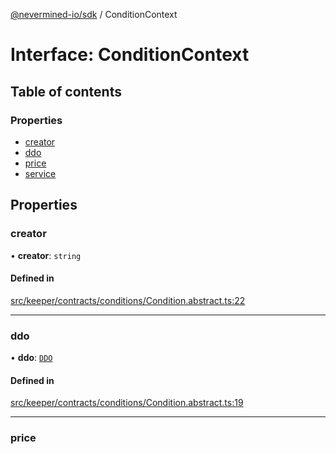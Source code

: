 [@nevermined-io/sdk](../code-reference.md) / ConditionContext

# Interface: ConditionContext

## Table of contents

### Properties

- [creator](ConditionContext.md#creator)
- [ddo](ConditionContext.md#ddo)
- [price](ConditionContext.md#price)
- [service](ConditionContext.md#service)

## Properties

### creator

• **creator**: `string`

#### Defined in

[src/keeper/contracts/conditions/Condition.abstract.ts:22](https://github.com/nevermined-io/sdk-js/blob/bb26f8ab/src/keeper/contracts/conditions/Condition.abstract.ts#L22)

---

### ddo

• **ddo**: [`DDO`](../classes/DDO.md)

#### Defined in

[src/keeper/contracts/conditions/Condition.abstract.ts:19](https://github.com/nevermined-io/sdk-js/blob/bb26f8ab/src/keeper/contracts/conditions/Condition.abstract.ts#L19)

---

### price

• **price**: [`AssetPrice`](../classes/AssetPrice.md)

#### Defined in

[src/keeper/contracts/conditions/Condition.abstract.ts:21](https://github.com/nevermined-io/sdk-js/blob/bb26f8ab/src/keeper/contracts/conditions/Condition.abstract.ts#L21)

---

### service

• **service**: [`ServiceCommon`](ServiceCommon.md)

#### Defined in

[src/keeper/contracts/conditions/Condition.abstract.ts:20](https://github.com/nevermined-io/sdk-js/blob/bb26f8ab/src/keeper/contracts/conditions/Condition.abstract.ts#L20)
